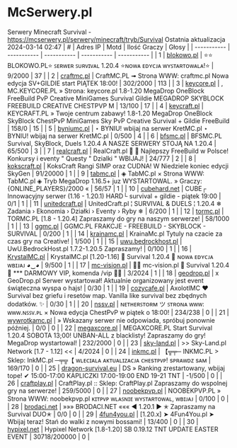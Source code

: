 
# McSerwery.pl
Serwery Minecraft Survival - https://mcserwery.pl/serwery/minecraft/tryb/Survival
Ostatnia aktualizacja 2024-03-14 02:47
| # | Adres IP | Motd | Ilość Graczy | Głosy |
| ----------- | ----------- | ----------- | ----------- | ----------- |
| 1 | 	[blokowo.pl](https://mcserwery.pl/serwery/minecraft/98/) | ⭐⭐ BLOKOWO.PL⭐ ꜱᴇʀᴡᴇʀ ꜱᴜʀᴠɪᴠᴀʟ 1.20.4 ⭐ɴᴏᴡᴀ ᴇᴅʏᴄᴊᴀ ᴡʏꜱᴛᴀʀᴛᴏᴡᴀʟᴀ!⭐ | 9/2000 | 37 |
| 2 | 	[craftmc.pl](https://mcserwery.pl/serwery/minecraft/87/) | CraftMC.PL ➟ Strona WWW: craftmc.pl Nowa edycja SV+GILDIE start PIĄTEK 18:00! | 302/2000 | 113 |
| 3 | 	[keycore.pl](https://mcserwery.pl/serwery/minecraft/252/) | , MC.KEYCORE.PL » Strona: keycore.pl 1.8-1.20 MegaDrop OneBlock FreeBuild PvP Creative MiniGames Survival Gildie MEGADROP SKYBLOCK FREEBUILD CREATIVE CHESTPVP M | 13/100 | 17 |
| 4 | 	[keycraft.pl](https://mcserwery.pl/serwery/minecraft/255/) | KEYCRAFT.PL » Twoje centrum zabawy! 1.8-1.20 MegaDrop  OneBlock  SkyBlock  ChestPvP  MiniGames  Sky PvP  Creative  Survival + Gildie  FreeBuild | 158/0 | 15 |
| 5 | 	[byniumc.pl](https://mcserwery.pl/serwery/minecraft/157/) | ⋆ BYNIU! wbijaj na serwer KretMC.pl ⋆ BYNIU! wbijaj na serwer KretMC.pl | 0/500 | 4 |
| 6 | 	[bfsmc.pl](https://mcserwery.pl/serwery/minecraft/2/) | BFSMC.PL  Survival, SkyBlock, Duels  1.20.4 A NASZE SERWERY STOJĄ NA 1.20.4 | 65/500 | 3 |
| 7 | 	[realcraft.pl](https://mcserwery.pl/serwery/minecraft/63/) | RealCraft.pl   Najlepszy FreeBuild w Polsce! Konkursy i eventy " Questy " Dzialki " WBIJAJ! | 24/777 | 2 |
| 8 | 	[kokscraft.pl](https://mcserwery.pl/serwery/minecraft/1/) | KoksCraft  Rangi SIMP oraz CUDNA! W Niedziele koniec edycji SkyGen | 91/20000 | 1 |
| 9 | 	[tabmc.pl](https://mcserwery.pl/serwery/minecraft/3/) | ◈ TabMC.pl × Strona WWW: TabMC.pl  ◈ Tryb MegaDrop 1.16.5+ juz WYSTARTOWAL. » Graczy: {ONLINE_PLAYERS}/2000 « | 56/57 | 1 |
| 10 | 	[cubehard.net](https://mcserwery.pl/serwery/minecraft/10/) | CUBE┌ Innowacyjny serwer (1.16 - 1.20.1) HARD└ survival + gildie - piątek 19:00 | 0/1 | 1 |
| 11 | 	[unitedcraft.pl](https://mcserwery.pl/serwery/minecraft/11/) | UnitedCraft.pl ¦ SURVIVAL & DUELS ¦ 1.20.4 ❄ Zadania › Ekonomia › Działki › Eventy › Ryby ❄ | 6/200 | 1 |
| 12 | 	[tormc.pl](https://mcserwery.pl/serwery/minecraft/35/) | TORMC.PL [1.8 - 1.20.4] Zapraszamy do gry na naszym serwerze! | 58/1000 | 1 |
| 13 | 	[ggmc.pl](https://mcserwery.pl/serwery/minecraft/38/) | GGMC.PL  FRAKCJE - FREEBUILD - SKYBLOCK - SURVIVAL | 0/200 | 1 |
| 14 | 	[krainamc.pl](https://mcserwery.pl/serwery/minecraft/39/) | KrainaMc.pl  Tytuly na czacie za czas gry na Creative! | 1/500 | 1 |
| 15 | 	[uwu.bedrockhost.pl](https://mcserwery.pl/serwery/minecraft/101/) | UwU.BedrockHost.pl  1.7.2-1.20.5 Zapraszamy! | 0/100 | 1 |
| 16 | 	[KrystalMC.pl](https://mcserwery.pl/serwery/minecraft/202/) | KrystalMC.pl [1.20-1.16]  ⛏ Survival 1.20.4 ⛏  ɴᴏᴡᴀ ᴇᴅʏᴄᴊᴀ ᴡʙɪᴊᴀᴊ ◕‿◕ | 9/500 | 1 |
| 17 | 	[mc-vision.pl](https://mcserwery.pl/serwery/minecraft/211/) |  mc-vision.pl  Survival 1.20.4  *** DARMOWY VIP, komenda /vip  | 3/2024 | 1 |
| 18 | 	[geodrop.pl](https://mcserwery.pl/serwery/minecraft/217/) | x GeoDrop.pl Serwer wystartował! Aktualnie organizowany jest event świąteczna wyspa o hajs! | 0/30 | 1 |
| 19 | 	[cozycafe.pl](https://mcserwery.pl/serwery/minecraft/250/) | AxolotlMC ❤ Survival bez griefu i resetów map. Vanilla like survival bez zbędnych dodatków. ✨ | 0/30 | 1 |
| 20 | 	[nssv.pl](https://mcserwery.pl/serwery/minecraft/4/) | ɴᴇᴛʜᴇʀꜱᴛᴏʀᴍ ツ ꜱᴛʀᴏɴᴀ ᴡᴡᴡ: ᴡᴡᴡ.ɴꜱꜱᴠ.ᴘʟ × Nowa edycja ChestPvP w piątek o 18:00! | 234/238 | 0 |
| 21 | 	[wywrotkamc.pl](https://mcserwery.pl/serwery/minecraft/6/) | » Wskazany serwer nie odpowiada, spróbuj ponownie później. | 0/0 | 0 |
| 22 | 	[megaxcore.pl](https://mcserwery.pl/serwery/minecraft/7/) | MEGAXCORE.PL Start Survival 1.20.4 SOBOTA 13;00! UNBAN-ALL z blacklisty! Zapraszamy do gry!  MegaDrop wystartowal! | 232/2000 | 0 |
| 23 | 	[sky-land.pl](https://mcserwery.pl/serwery/minecraft/8/) | >> Sky-Land.pl Network [1.7 - 1.12] << | 4/2024 | 0 |
| 24 | 	[inkmc.pl](https://mcserwery.pl/serwery/minecraft/15/) | 【╦╤─ INKMC.PL > Sklep: InkMC.pl  ─╤╦【 ᴡʟᴇᴄɪᴀʟᴀ ᴀᴋᴛᴜᴀʟɪᴢᴀᴄᴊᴀ ᴄʜᴇsᴛᴘᴠᴘ! sᴘʀᴀᴡᴅᴢ sᴀᴍ | 169/170 | 0 |
| 25 | 	[dragon-survival.eu](https://mcserwery.pl/serwery/minecraft/19/) |  DS » Ranking zrestartowany, wbijaj tope! ✔ 15:00-17:00 KAPLICZKI 17:00-19:00 END 19-21 TNT | -1/500 | 0 |
| 26 | 	[craftplay.pl](https://mcserwery.pl/serwery/minecraft/25/) | CraftPlay.pl :: Sklep: CraftPlay.pl Zapraszamy do wspolnej gry na serwerze! | 259/5000 | 0 |
| 27 | 	[noobekpvp.pl](https://mcserwery.pl/serwery/minecraft/28/) | NOOBEKPVP.PL » Strona WWW: noobekpvp.pl ᴋɪᴛᴘᴠᴘ ᴡʟᴀꜱɴɪᴇ ᴡʏꜱᴛᴀʀᴛᴏᴡᴀʟ, ᴡʙɪᴊᴀᴊ | 0/100 | 0 |
| 28 | 	[brodaci.net](https://mcserwery.pl/serwery/minecraft/30/) | »»» BRODACI.NET ««« ◄ 1.20.1 ►  ✭ Zapraszamy na Survival DUO✭ | 0/0 | 0 |
| 29 | 	[4fun4you.pl](https://mcserwery.pl/serwery/minecraft/31/) | [1.20.x] ➤ 4Fun4You.pl ➤ Wbijaj teraz! Stań do walki z nowymi bossami! | 13/400 | 0 |
| 30 | 	[hypixel.net](https://mcserwery.pl/serwery/minecraft/33/) | Hypixel Network [1.8-1.20] SB 0.19.12  TNT UPDATE  EASTER EVENT | 30718/200000 | 0 |
